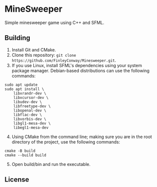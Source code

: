 # MineSweeper

Simple minesweeper game using C++ and SFML.

## Building

1. Install Git and CMake.
2. Clone this repository: `git clone https://github.com/FinleyConway/Minesweeper.git`.
3. If you use Linux, install SFML's dependencies using your system package manager. Debian-based distributions can use the following commands:
````
sudo apt update
sudo apt install \
    libxrandr-dev \
    libxcursor-dev \
    libudev-dev \
    libfreetype-dev \
    libopenal-dev \
    libflac-dev \
    libvorbis-dev \
    libgl1-mesa-dev \
    libegl1-mesa-dev
````
4. Using CMake from the command line; making sure you are in the root directory of the project, use the following commands:
````    
cmake -B build
cmake --build build
````
5. Open build/bin and run the executable.

## License